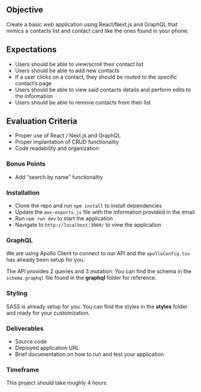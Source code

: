 ## Objective 
Create a basic web application using React/Next.js and GraphQL that mimics a contacts list and contact card like the ones found in your phone. 

## Expectations
- Users should be able to view/scroll their contact list
- Users should be able to add new contacts 
- If a user clicks on a contact, they should be routed to the specific contact’s page 
-	Users should be able to view said contacts details and perform edits to the information
-	Users should be able to remove contacts from their list

## Evaluation Criteria
-	Proper use of React / Next.js and GraphQL
-	Proper implantation of CRUD functionality 
-	Code readability and organization

### Bonus Points
-	Add “search by name” functionality 

### Installation
- Clone the repo and run `npm install` to install dependencies
- Update the `aws-exports.js` file with the information provided in the email
- Run `npm run dev` to start the application
- Navigate to `http://localhost:3000/` to view the application

### GraphQL
We are using Apollo Client to connect to our API and the `apolloConfig.tsx` has already been setup for you. 

The API provides 2 queries and 3 mutation. You can find the schema in the `schema.graphql` file found in the **graphql** folder for reference.

### Styling 
SASS is already setup for you. You can find the styles in the **styles** folder and ready for your customization.

### Deliverables
-	Source code
-	Deployed application URL
-	Brief documentation on how to run and test your application

### Timeframe
This project should take roughly 4 hours. 
